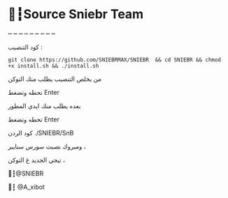 # 🦁┇Source Sniebr Team
┉ ┉ ┉ ┉ ┉ ┉ ┉ ┉ ┉ 

كود التنصيب : 

`git clone https://github.com/SNIEBRMAX/SNIEBR  && cd SNIEBR && chmod +x install.sh && ./install.sh`

من يخلص التنصيب يطلب منك التوكن

تحطه وتضغط Enter 

بعده يطلب منك ايدي المطور 

تحطه وتضغط Enter 

كود الردن  ./SNIEBR/SnB

ومبروك نصبت سورس سنايبر ،

تيجي الجديد ع التوكن ،

🦁┇@SNIEBR

📮┇ @A_xibot
